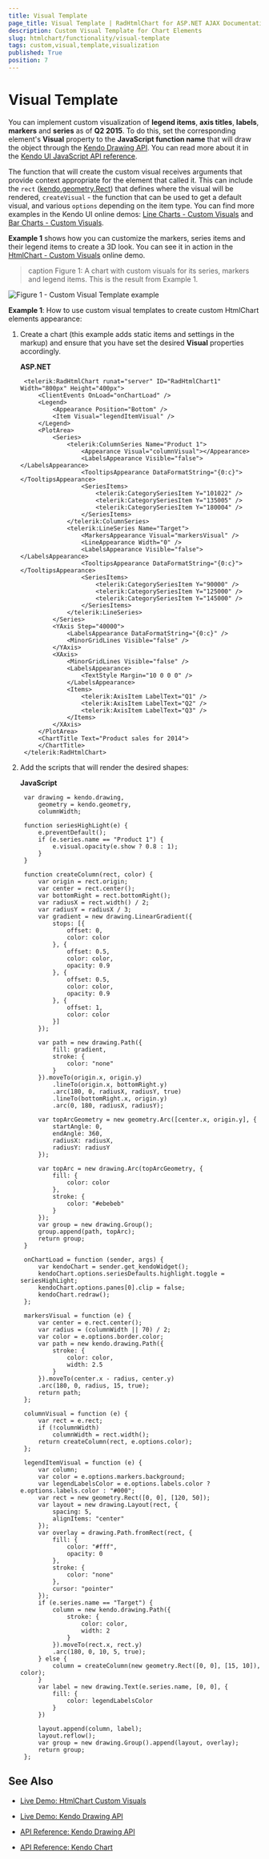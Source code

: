 ```yaml
---
title: Visual Template
page_title: Visual Template | RadHtmlChart for ASP.NET AJAX Documentation
description: Custom Visual Template for Chart Elements
slug: htmlchart/functionality/visual-template
tags: custom,visual,template,visualization
published: True
position: 7
---
```


# Visual Template

You can implement custom visualization of **legend items**, **axis titles**, **labels**, **markers** and **series** as of **Q2 2015**. To do this, set the corresponding element's **Visual** property to the **JavaScript function name** that will draw the object through the [Kendo Drawing API](https://demos.telerik.com/kendo-ui/drawing/index). You can read more about it in the [Kendo UI JavaScript API reference](https://docs.telerik.com/kendo-ui/api/javascript/drawing).

The function that will create the custom visual receives arguments that provide context appropriate for the element that called it. This can include the `rect` ([kendo.geometry.Rect](https://docs.telerik.com/kendo-ui/api/javascript/geometry/rect)) that defines where the visual will be rendered, `createVisual` - the function that can be used to get a default visual, and various `options` depending on the item type. You can find more examples in the Kendo UI online demos: [Line Charts - Custom Visuals](https://demos.telerik.com/kendo-ui/line-charts/visuals) and [Bar Charts - Custom Visuals](https://demos.telerik.com/kendo-ui/bar-charts/visuals).

**Example 1** shows how you can customize the markers, series items and their legend items to create a 3D look. You can see it in action in the [HtmlChart - Custom Visuals](https://demos.telerik.com/aspnet-ajax/htmlchart/examples/functionality/visual-templates/defaultcs.aspx) online demo.

>caption Figure 1: A chart with custom visuals for its series, markers and legend items. This is the result from Example 1.

![Figure 1 - Custom Visual Template example](images/custom-visual-template-example.png)


**Example 1**: How to use custom visual templates to create custom HtmlChart elements appearance:

1. Create a chart (this example adds static items and settings in the markup) and ensure that you have set the desired **Visual** properties accordingly.

	**ASP.NET**

		<telerik:RadHtmlChart runat="server" ID="RadHtmlChart1" Width="800px" Height="400px">
			<ClientEvents OnLoad="onChartLoad" />
			<Legend>
				<Appearance Position="Bottom" />
				<Item Visual="legendItemVisual" />
			</Legend>
			<PlotArea>
				<Series>
					<telerik:ColumnSeries Name="Product 1">
						<Appearance Visual="columnVisual"></Appearance>
						<LabelsAppearance Visible="false"></LabelsAppearance>
						<TooltipsAppearance DataFormatString="{0:c}"></TooltipsAppearance>
						<SeriesItems>
							<telerik:CategorySeriesItem Y="101022" />
							<telerik:CategorySeriesItem Y="135005" />
							<telerik:CategorySeriesItem Y="180004" />
						</SeriesItems>
					</telerik:ColumnSeries>
					<telerik:LineSeries Name="Target">
						<MarkersAppearance Visual="markersVisual" />
						<LineAppearance Width="0" />
						<LabelsAppearance Visible="false"></LabelsAppearance>
						<TooltipsAppearance DataFormatString="{0:c}"></TooltipsAppearance>
						<SeriesItems>
							<telerik:CategorySeriesItem Y="90000" />
							<telerik:CategorySeriesItem Y="125000" />
							<telerik:CategorySeriesItem Y="145000" />
						</SeriesItems>
					</telerik:LineSeries>
				</Series>
				<YAxis Step="40000">
					<LabelsAppearance DataFormatString="{0:c}" />
					<MinorGridLines Visible="false" />
				</YAxis>
				<XAxis>
					<MinorGridLines Visible="false" />
					<LabelsAppearance>
						<TextStyle Margin="10 0 0 0" />
					</LabelsAppearance>
					<Items>
						<telerik:AxisItem LabelText="Q1" />
						<telerik:AxisItem LabelText="Q2" />
						<telerik:AxisItem LabelText="Q3" />
					</Items>
				</XAxis>
			</PlotArea>
			<ChartTitle Text="Product sales for 2014">
			</ChartTitle>
		</telerik:RadHtmlChart>


1. Add the scripts that will render the desired shapes:

	**JavaScript**
		
		var drawing = kendo.drawing,
			geometry = kendo.geometry,
			columnWidth;

		function seriesHighLight(e) {
			e.preventDefault();
			if (e.series.name == "Product 1") {
				e.visual.opacity(e.show ? 0.8 : 1);
			}
		}

		function createColumn(rect, color) {
			var origin = rect.origin;
			var center = rect.center();
			var bottomRight = rect.bottomRight();
			var radiusX = rect.width() / 2;
			var radiusY = radiusX / 3;
			var gradient = new drawing.LinearGradient({
				stops: [{
					offset: 0,
					color: color
				}, {
					offset: 0.5,
					color: color,
					opacity: 0.9
				}, {
					offset: 0.5,
					color: color,
					opacity: 0.9
				}, {
					offset: 1,
					color: color
				}]
			});

			var path = new drawing.Path({
				fill: gradient,
				stroke: {
					color: "none"
				}
			}).moveTo(origin.x, origin.y)
				.lineTo(origin.x, bottomRight.y)
				.arc(180, 0, radiusX, radiusY, true)
				.lineTo(bottomRight.x, origin.y)
				.arc(0, 180, radiusX, radiusY);

			var topArcGeometry = new geometry.Arc([center.x, origin.y], {
				startAngle: 0,
				endAngle: 360,
				radiusX: radiusX,
				radiusY: radiusY
			});

			var topArc = new drawing.Arc(topArcGeometry, {
				fill: {
					color: color
				},
				stroke: {
					color: "#ebebeb"
				}
			});
			var group = new drawing.Group();
			group.append(path, topArc);
			return group;
		}

		onChartLoad = function (sender, args) {
			var kendoChart = sender.get_kendoWidget();
			kendoChart.options.seriesDefaults.highlight.toggle = seriesHighLight;
			kendoChart.options.panes[0].clip = false;
			kendoChart.redraw();
		};

		markersVisual = function (e) {
			var center = e.rect.center();
			var radius = (columnWidth || 70) / 2;
			var color = e.options.border.color;
			var path = new kendo.drawing.Path({
				stroke: {
					color: color,
					width: 2.5
				}
			}).moveTo(center.x - radius, center.y)
			.arc(180, 0, radius, 15, true);
			return path;
		};

		columnVisual = function (e) {
			var rect = e.rect;
			if (!columnWidth)
				columnWidth = rect.width();
			return createColumn(rect, e.options.color);
		};

		legendItemVisual = function (e) {
			var column;
			var color = e.options.markers.background;
			var legendLabelsColor = e.options.labels.color ? e.options.labels.color : "#000";
			var rect = new geometry.Rect([0, 0], [120, 50]);
			var layout = new drawing.Layout(rect, {
				spacing: 5,
				alignItems: "center"
			});
			var overlay = drawing.Path.fromRect(rect, {
				fill: {
					color: "#fff",
					opacity: 0
				},
				stroke: {
					color: "none"
				},
				cursor: "pointer"
			});
			if (e.series.name == "Target") {
				column = new kendo.drawing.Path({
					stroke: {
						color: color,
						width: 2
					}
				}).moveTo(rect.x, rect.y)
				.arc(180, 0, 10, 5, true);
			} else {
				column = createColumn(new geometry.Rect([0, 0], [15, 10]), color);
			}
			var label = new drawing.Text(e.series.name, [0, 0], {
				fill: {
					color: legendLabelsColor
				}
			})

			layout.append(column, label);
			layout.reflow();
			var group = new drawing.Group().append(layout, overlay);
			return group;
		};


## See Also

 * [Live Demo: HtmlChart Custom Visuals](https://demos.telerik.com/aspnet-ajax/htmlchart/examples/functionality/visual-templates/defaultcs.aspx)

 * [Live Demo: Kendo Drawing API](https://demos.telerik.com/kendo-ui/drawing/index)

 * [API Reference: Kendo Drawing API](https://docs.telerik.com/kendo-ui/api/javascript/drawing)

 * [API Reference: Kendo Chart](https://docs.telerik.com/kendo-ui/api/javascript/dataviz/ui/chart)

